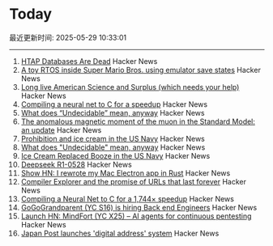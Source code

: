 # Today

最近更新时间: 2025-05-29 10:33:01

--- 
1. [HTAP Databases Are Dead](https://www.mooncake.dev/blog/htap-is-dead) Hacker News
2. [A toy RTOS inside Super Mario Bros. using emulator save states](https://prettygoodblog.com/p/what-threads-are-part-2) Hacker News
3. [Long live American Science and Surplus (which needs your help)](https://milwaukeerecord.com/city-life/long-live-american-science-surplus-which-needs-your-help/) Hacker News
4. [Compiling a neural net to C for a speedup](https://slightknack.dev/blog/difflogic/) Hacker News
5. [What does “Undecidable” mean, anyway](https://buttondown.com/hillelwayne/archive/what-does-undecidable-mean-anyway/) Hacker News
6. [The anomalous magnetic moment of the muon in the Standard Model: an update](https://arxiv.org/abs/2505.21476) Hacker News
7. [Prohibition and ice cream in the US Navy](https://www.oldsaltblog.com/2025/05/how-ice-cream-replaced-booze-in-the-us-navy-2/) Hacker News
8. [What does "Undecidable" mean, anyway](https://buttondown.com/hillelwayne/archive/what-does-undecidable-mean-anyway/) Hacker News
9. [Ice Cream Replaced Booze in the US Navy](https://www.oldsaltblog.com/2025/05/how-ice-cream-replaced-booze-in-the-us-navy-2/) Hacker News
10. [Deepseek R1-0528](https://huggingface.co/deepseek-ai/DeepSeek-R1-0528) Hacker News
11. [Show HN: I rewrote my Mac Electron app in Rust](https://desktopdocs.com/?v=2025) Hacker News
12. [Compiler Explorer and the promise of URLs that last forever](https://xania.org/202505/compiler-explorer-urls-forever) Hacker News
13. [Compiling a Neural Net to C for a 1,744× speedup](https://slightknack.dev/blog/difflogic/) Hacker News
14. [GoGoGrandparent (YC S16) is hiring Back end Engineers](https://news.ycombinator.com/item?id=44118127) Hacker News
15. [Launch HN: MindFort (YC X25) – AI agents for continuous pentesting](https://news.ycombinator.com/item?id=44117465) Hacker News
16. [Japan Post launches 'digital address' system](https://www.japantimes.co.jp/business/2025/05/27/companies/japan-post-digital-address/) Hacker News
